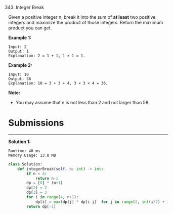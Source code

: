 343. Integer Break

Given a positive integer n, break it into the sum of **at least** two positive integers and maximize the product of those integers. Return the maximum product you can get.

**Example 1:**
```
Input: 2
Output: 1
Explanation: 2 = 1 + 1, 1 × 1 = 1.
```

**Example 2:**
```
Input: 10
Output: 36
Explanation: 10 = 3 + 3 + 4, 3 × 3 × 4 = 36.
```

**Note:** 

* You may assume that n is not less than 2 and not larger than 58.

# Submissions
---
**Solution 1:**
```
Runtime: 40 ms
Memory Usage: 13.8 MB
```
```python
class Solution:
    def integerBreak(self, n: int) -> int:
        if n < 4:
            return n-1
        dp = [0] * (n+1)
        dp[2] = 2
        dp[3] = 3
        for i in range(4, n+1):
            dp[i] = max(dp[j] * dp[i-j]  for j in range(2, int(i/2) + 1))
        return dp[-1]
```
